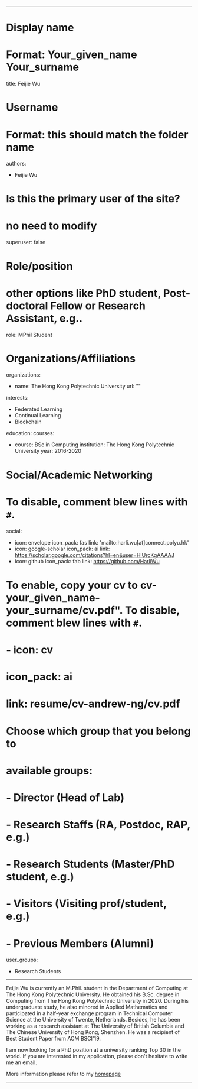 
---
# Display name
# Format: Your_given_name Your_surname 
title: Feijie Wu

# Username
# Format: this should match the folder name
authors:
- Feijie Wu

# Is this the primary user of the site?
# no need to modify 
superuser: false

# Role/position
# other options like PhD student, Post-doctoral Fellow or Research Assistant, e.g..
role: MPhil Student

# Organizations/Affiliations
organizations:
- name: The Hong Kong Polytechnic University
  url: ""

interests:
- Federated Learning 
- Continual Learning 
- Blockchain  

education:
  courses:
  - course: BSc in Computing
    institution: The Hong Kong Polytechnic University
    year: 2016-2020

# Social/Academic Networking
# To disable, comment blew lines with `#`.
social:
- icon: envelope
  icon_pack: fas
  link: 'mailto:harli.wu[at]connect.polyu.hk'
- icon: google-scholar
  icon_pack: ai
  link: https://scholar.google.com/citations?hl=en&user=HIUrcKgAAAAJ
- icon: github
  icon_pack: fab
  link: https://github.com/HarliWu

# To enable, copy your cv to cv-your_given_name-your_surname/cv.pdf". To disable, comment blew lines with `#`.
# - icon: cv
  # icon_pack: ai
  # link: resume/cv-andrew-ng/cv.pdf

# Choose which group that you belong to
#  available groups:
#  - Director (Head of Lab)
#  - Research Staffs (RA, Postdoc, RAP, e.g.)
#  - Research Students (Master/PhD student, e.g.)
#  - Visitors (Visiting prof/student, e.g.)
#  - Previous Members (Alumni)
user_groups:
- Research Students
---

Feijie Wu is currently an M.Phil. student in the Department of Computing at The Hong Kong Polytechnic University. He obtained his B.Sc. degree in Computing from The Hong Kong Polytechnic University in 2020. During his undergraduate study, he also minored in Applied Mathematics and participated in a half-year exchange program in Technical Computer Science at the University of Twente, Netherlands. Besides, he has been working as a research assistant at The University of British Columbia and The Chinese University of Hong Kong, Shenzhen. He was a recipient of Best Student Paper from ACM BSCI'19.

I am now looking for a PhD position at a university ranking Top 30 in the world. If you are interested in my application, please don't hesitate to write me an email.

More information please refer to my [homepage](https://harli.me/)

---
